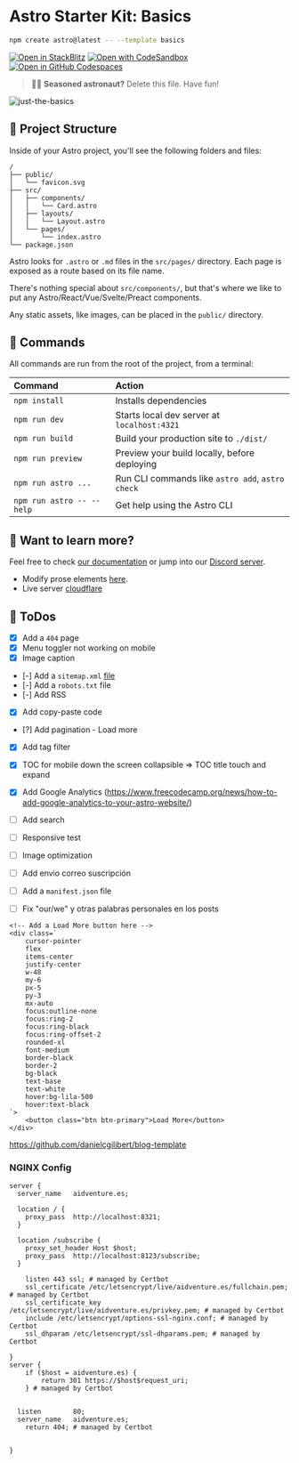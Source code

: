 # Astro Starter Kit: Basics

```sh
npm create astro@latest -- --template basics
```

[![Open in StackBlitz](https://developer.stackblitz.com/img/open_in_stackblitz.svg)](https://stackblitz.com/github/withastro/astro/tree/latest/examples/basics)
[![Open with CodeSandbox](https://assets.codesandbox.io/github/button-edit-lime.svg)](https://codesandbox.io/p/sandbox/github/withastro/astro/tree/latest/examples/basics)
[![Open in GitHub Codespaces](https://github.com/codespaces/badge.svg)](https://codespaces.new/withastro/astro?devcontainer_path=.devcontainer/basics/devcontainer.json)

> 🧑‍🚀 **Seasoned astronaut?** Delete this file. Have fun!

![just-the-basics](https://github.com/withastro/astro/assets/2244813/a0a5533c-a856-4198-8470-2d67b1d7c554)

## 🚀 Project Structure

Inside of your Astro project, you'll see the following folders and files:

```text
/
├── public/
│   └── favicon.svg
├── src/
│   ├── components/
│   │   └── Card.astro
│   ├── layouts/
│   │   └── Layout.astro
│   └── pages/
│       └── index.astro
└── package.json
```

Astro looks for `.astro` or `.md` files in the `src/pages/` directory. Each page is exposed as a route based on its file name.

There's nothing special about `src/components/`, but that's where we like to put any Astro/React/Vue/Svelte/Preact components.

Any static assets, like images, can be placed in the `public/` directory.

## 🧞 Commands

All commands are run from the root of the project, from a terminal:

| Command                   | Action                                           |
| :------------------------ | :----------------------------------------------- |
| `npm install`             | Installs dependencies                            |
| `npm run dev`             | Starts local dev server at `localhost:4321`      |
| `npm run build`           | Build your production site to `./dist/`          |
| `npm run preview`         | Preview your build locally, before deploying     |
| `npm run astro ...`       | Run CLI commands like `astro add`, `astro check` |
| `npm run astro -- --help` | Get help using the Astro CLI                     |

## 👀 Want to learn more?

Feel free to check [our documentation](https://docs.astro.build) or jump into our [Discord server](https://astro.build/chat).

- Modify prose elements [here](https://tailwindcss.com/docs/typography-plugin#element-modifiers).
- Live server [cloudflare](https://developers.cloudflare.com/cloudflare-one/connections/connect-networks/install-and-setup/tunnel-guide/local)

## 📝 ToDos

- [x] Add a `404` page
- [x] Menu toggler not working on mobile
- [x] Image caption
- [-] Add a `sitemap.xml` [file](https://docs.astro.build/es/guides/integrations-guide/sitemap/)
- [-] Add a `robots.txt` file
- [-] Add RSS
- [x] Add copy-paste code
- [?] Add pagination - Load more
- [x] Add tag filter
- [x] TOC for mobile down the screen collapsible => TOC title touch and expand
- [x] Add Google Analytics (https://www.freecodecamp.org/news/how-to-add-google-analytics-to-your-astro-website/)
- [ ] Add search
- [ ] Responsive test
- [ ] Image optimization
- [ ] Add envio correo suscripción
- [ ] Add a `manifest.json` file

- [ ] Fix "our/we" y otras palabras personales en los posts

```astro
<!-- Add a Load More button here -->
<div class=`
    cursor-pointer
    flex
    items-center
    justify-center
    w-48
    my-6
    px-5
    py-3
    mx-auto
    focus:outline-none
    focus:ring-2
    focus:ring-black
    focus:ring-offset-2
    rounded-xl
    font-medium
    border-black
    border-2
    bg-black
    text-base
    text-white
    hover:bg-lila-500
    hover:text-black
`>
    <button class="btn btn-primary">Load More</button>
</div>
```

https://github.com/danielcgilibert/blog-template


### NGINX Config

```nginx
server {
  server_name   aidventure.es;

  location / {
    proxy_pass  http://localhost:8321;
  }

  location /subscribe {
    proxy_set_header Host $host;
    proxy_pass  http://localhost:8123/subscribe;
  }

    listen 443 ssl; # managed by Certbot
    ssl_certificate /etc/letsencrypt/live/aidventure.es/fullchain.pem; # managed by Certbot
    ssl_certificate_key /etc/letsencrypt/live/aidventure.es/privkey.pem; # managed by Certbot
    include /etc/letsencrypt/options-ssl-nginx.conf; # managed by Certbot
    ssl_dhparam /etc/letsencrypt/ssl-dhparams.pem; # managed by Certbot

}
server {
    if ($host = aidventure.es) {
        return 301 https://$host$request_uri;
    } # managed by Certbot


  listen        80;
  server_name   aidventure.es;
    return 404; # managed by Certbot


}
```